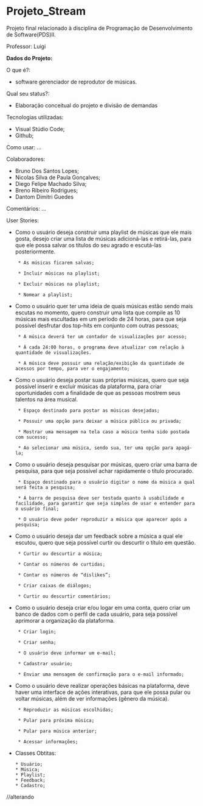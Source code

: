 Projeto_Stream
================================================

Projeto final relacionado à disciplina de Programação de Desenvolvimento de Software(PDS)II.

Professor: Luigi

**Dados do Projeto:**

O que é?: 
 * software gerenciador de reprodutor de músicas. 

Qual seu status?: 
 * Elaboração conceitual do projeto e divisão de demandas

Tecnologias utilizadas: 
 * Visual Stúdio Code;
 * Github;

Como usar: ...

Colaboradores: 
 * Bruno Dos Santos Lopes;
 * Nicolas Silva de Paula Gonçalves;
 * Diego Felipe Machado Silva;
 * Breno Ribeiro Rodrigues;
 * Dantom Dimitri Guedes

Comentários: ...

User Stories:  

- Como o usuário deseja construir uma playlist de músicas que ele mais gosta, desejo criar uma lista de músicas adicioná-las e retirá-las, para que ele possa salvar os títulos do seu agrado e escutá-las posteriormente. 

  

       * As músicas ficarem salvas; 

       * Incluir músicas na playlist; 

       * Excluir músicas na playlist; 

       * Nomear a playlist; 

       

        

- Como o usuário quer ter uma ideia de quais músicas estão sendo mais escutas no momento, quero construir uma lista que compile as 10 músicas mais escultadas em um período de 24 horas, para que seja possível desfrutar dos top-hits em conjunto com outras pessoas; 

  

       * A música deverá ter um contador de visualizações por acesso; 

       * À cada 24:00 horas, o programa deve atualizar com relação à quantidade de visualizações. 

       * A música deve possuir uma relação/exibição da quantidade de acessos por tempo, para ver o engajamento; 

        

        

- Como o usuário deseja postar suas próprias músicas, quero que seja possível inserir e excluir músicas da plataforma, para criar oportunidades com a finalidade de que as pessoas mostrem seus talentos na área musical. 

  

       * Espaço destinado para postar as músicas desejadas; 

       * Possuir uma opção para deixar a música pública ou privada; 

       * Mostrar uma mensagem na tela caso a música tenha sido postada com sucesso; 

       * Ao selecionar uma música, sendo sua, ter uma opção para apagá-la; 

    

- Como o usuário deseja pesquisar por músicas, quero criar uma barra de pesquisa, para que seja possível achar rapidamente o título procurado. 

  

       * Espaço destinado para o usuário digitar o nome da música a qual será feita a pesquisa; 

       * A barra de pesquisa deve ser testada quanto à usabilidade e facilidade, para garantir que seja simples de usar e entender para o usuário final; 

       * O usuário deve poder reproduzir a música que aparecer após a pesquisa; 

        

- Como o usuário deseja dar um feedback sobre a música a qual ele escutou, quero que seja possível curtir ou descurtir o título em questão. 

 	 

       * Curtir ou descurtir a música; 

       * Contar os números de curtidas; 

       * Contar os números de “dislikes”; 

       * Criar caixas de diálogos; 

       * Curtir ou descurtir comentários; 

  

* Como o usuário deseja criar e/ou logar em uma conta, quero criar um banco de dados com o perfil de cada usuário, para seja possível aprimorar a organização da plataforma. 

  

       * Criar login; 

       * Criar senha; 

       * O usuário deve informar um e-mail; 

       * Cadastrar usuário; 

       * Enviar uma mensagem de confirmação para o e-mail informado; 

  

* Como o usuário deve realizar operações básicas na plataforma, deve haver uma interface de ações interativas, para que ele possa pular ou voltar músicas, além de ver informações (gênero da música).  

  

       * Reproduzir as músicas escolhidas; 

       * Pular para próxima música; 

       * Pular para música anterior; 

       * Acessar informações; 

 * Classes Obtitas:

       * Usuário;
       * Música;
       * Playlist;
       * Feedback;
       * Cadastro;



     
//alterando